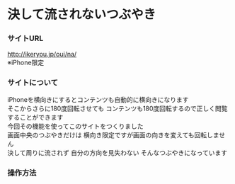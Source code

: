 決して流されないつぶやき
========

### サイトURL ###
http://ikeryou.jp/oui/na/<br>
※iPhone限定

### サイトについて ###
iPhoneを横向きにするとコンテンツも自動的に横向きになります<br>
そこからさらに180度回転させても コンテンツも180度回転するので正しく閲覧することができます<br>
今回その機能を使ってこのサイトをつくりました<br>
画面中央のつぶやきだけは 横向き限定ですが画面の向きを変えても回転しません<br>
決して周りに流されず 自分の方向を見失わない そんなつぶやきになっています

### 操作方法 ###
